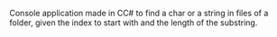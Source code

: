 Console application made in CC# to find a char or a string in files of a folder, given the index to start with and the length of the substring.
